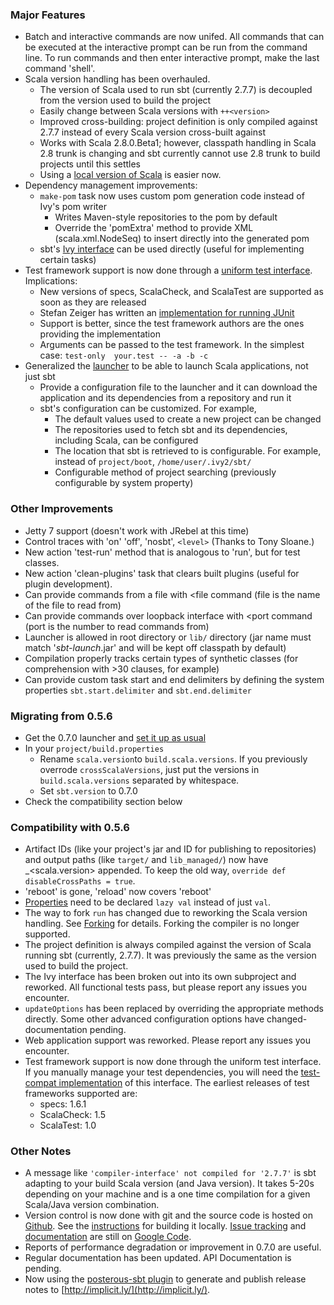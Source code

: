 ### Major Features
* Batch and interactive commands are now unifed.  All commands that can be executed at the interactive prompt can be run from the command line.  To run commands and then enter interactive prompt, make the last command 'shell'.
* Scala version handling has been overhauled.
	* The version of Scala used to run sbt (currently 2.7.7) is decoupled from the version used to build the project
	* Easily change between Scala versions with `++<version>`
	* Improved cross-building: project definition is only compiled against 2.7.7 instead of every Scala version cross-built against
	* Works with Scala 2.8.0.Beta1; however, classpath handling in Scala 2.8 trunk is changing and sbt currently cannot use 2.8 trunk to build projects until this settles
	* Using a [local version of Scala](http://code.google.com/p/simple-build-tool/wiki/LocalScala) is easier now.
* Dependency management improvements:
	+ `make-pom` task now uses custom pom generation code instead of Ivy's pom writer
		- Writes Maven-style repositories to the pom by default
		- Override the 'pomExtra' method to provide XML (scala.xml.NodeSeq) to insert directly into the generated pom
	+ sbt's [Ivy interface](http://code.google.com/p/simple-build-tool/wiki/IvyInterface) can be used directly (useful for implementing certain tasks)
* Test framework support is now done through a [uniform test interface](http://github.com/harrah/test-interface).  Implications:
	+ New versions of specs, ScalaCheck, and ScalaTest are supported as soon as they are released
	+ Stefan Zeiger has written an [implementation for running JUnit](http://github.com/szeiger/junit-interface)
	+ Support is better, since the test framework authors are the ones providing the implementation
	+ Arguments can be passed to the test framework.  In the simplest case: `test-only  your.test -- -a -b -c`
* Generalized the [launcher](http://code.google.com/p/simple-build-tool/wiki/GeneralizedLauncher) to be able to launch Scala applications, not just sbt
	* Provide a configuration file to the launcher and it can download the application and its dependencies from a repository and run it
	* sbt's configuration can be customized.  For example,
		* The default values used to create a new project can be changed
		* The repositories used to fetch sbt and its dependencies, including Scala, can be configured
		* The location that sbt is retrieved to is configurable.  For example, instead of `project/boot`, `/home/user/.ivy2/sbt/`
		* Configurable method of project searching (previously configurable by system property)

### Other Improvements
* Jetty 7 support (doesn't work with JRebel at this time)
* Control traces with 'on' 'off', 'nosbt', `<level>` (Thanks to Tony Sloane.)
* New action 'test-run' method that is analogous to 'run', but for test classes.
* New action 'clean-plugins' task that clears built plugins (useful for plugin development).
* Can provide commands from a file with <file command (file is the name of the file to read from)
* Can provide commands over loopback interface with <port command (port is the number to read commands from)
* Launcher is allowed in root directory or `lib/` directory (jar name must match '*sbt-launch*.jar' and will be kept off classpath by default)
* Compilation properly tracks certain types of synthetic classes (for comprehension with >30 clauses, for example)
* Can provide custom task start and end delimiters by defining the system properties `sbt.start.delimiter` and `sbt.end.delimiter`

### Migrating from 0.5.6
* Get the 0.7.0 launcher and [set it up as usual](http://code.google.com/p/simple-build-tool/wiki/Setup)
* In your `project/build.properties`
	* Rename `scala.version`to `build.scala.versions`.  If you previously overrode `crossScalaVersions`, just put the versions in `build.scala.versions` separated by whitespace.
	* Set `sbt.version` to 0.7.0
* Check the compatibility section below

### Compatibility with 0.5.6
* Artifact IDs (like your project's jar and ID for publishing to repositories) and output paths (like `target/` and `lib_managed/`) now have _<scala.version> appended.  To keep the old way, `override def disableCrossPaths = true`.
* 'reboot' is gone, 'reload' now covers 'reboot'
* [Properties](http://code.google.com/p/simple-build-tool/wiki/Properties) need to be declared `lazy val` instead of just `val`.
* The way to fork `run` has changed due to reworking the Scala version handling.  See [Forking](http://code.google.com/p/simple-build-tool/wiki/Forking) for details.  Forking the compiler is no longer supported.
* The project definition is always compiled against the version of Scala running sbt (currently, 2.7.7).  It was previously the same as the version used to build the project.
* The Ivy interface has been broken out into its own subproject and reworked.  All functional tests pass, but please report any issues you encounter.
* `updateOptions` has been replaced by overriding the appropriate methods directly.  Some other advanced configuration options have changed- documentation pending.
* Web application support was reworked.  Please report any issues you encounter.
* Test framework support is now done through the uniform test interface.  If you manually manage your test dependencies, you will need the [test-compat implementation](http://github.com/harrah/test-compat) of this interface.  The earliest releases of test frameworks supported are:
	+ specs: 1.6.1
	+ ScalaCheck: 1.5
	+ ScalaTest: 1.0

### Other Notes
* A message like `'compiler-interface' not compiled for '2.7.7'` is sbt adapting to your build Scala version (and Java version).  It takes 5-20s depending on your machine and is a one time compilation for a given Scala/Java version combination.
* Version control is now done with git and the source code is hosted on [Github](http://github.com/harrah).  See the [instructions](http://code.google.com/p/simple-build-tool/wiki/Build) for building it locally.  [Issue tracking](http://code.google.com/p/simple-build-tool/issues/list) and [documentation](http://code.google.com/p/simple-build-tool/wiki/DocumentationHome) are still on [Google Code](http://code.google.com/p/simple-build-tool).
* Reports of performance degradation or improvement in 0.7.0 are useful.
* Regular documentation has been updated.  API Documentation is pending.
* Now using the [posterous-sbt plugin](http://github.com/n8han/posterous-sbt) to generate and publish release notes to [http://implicit.ly/](http://implicit.ly/).
